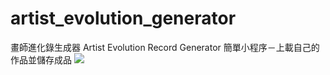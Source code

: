 # artist_evolution_generator
畫師進化錄生成器 Artist Evolution Record Generator
簡單小程序－上載自己的作品並儲存成品
<img src='https://20220816.s3.ap-northeast-3.amazonaws.com/Artist%20motivation%202022/thumb.jpg'>
